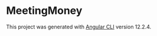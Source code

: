 # MeetingMoney

This project was generated with [Angular CLI](https://github.com/angular/angular-cli) version 12.2.4.

